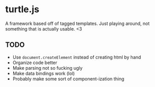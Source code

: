 # turtle.js

A framework based off of tagged templates. Just playing around, not something that is actually usable. <3

## TODO
 - Use `document.createElement` instead of creating html by hand
 - Organize code better
 - Make parsing not so fucking ugly
 - Make data bindings work (lol)
 - Probably make some sort of component-ization thing
